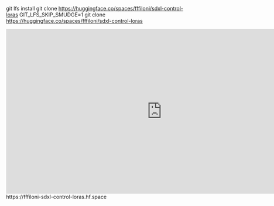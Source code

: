 git lfs install
git clone https://huggingface.co/spaces/fffiloni/sdxl-control-loras
GIT_LFS_SKIP_SMUDGE=1 git clone https://huggingface.co/spaces/fffiloni/sdxl-control-loras
<script
	type="module"
	src="https://gradio.s3-us-west-2.amazonaws.com/4.36.1/gradio.js"
></script>

<gradio-app src="https://fffiloni-sdxl-control-loras.hf.space"></gradio-app>
<iframe
	src="https://fffiloni-sdxl-control-loras.hf.space"
	frameborder="0"
	width="850"
	height="450"
></iframe>
https://fffiloni-sdxl-control-loras.hf.space